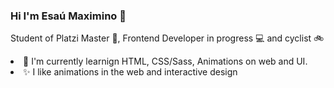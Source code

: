 ### Hi I'm Esaú Maximino 👋
Student of Platzi Master 💚, Frontend Developer in progress 💻 and cyclist  🚲
<li>🔭 I'm currently learnign HTML, CSS/Sass, Animations on web and UI. 
<li>✨ I like animations in the web and interactive design

<!--
**Max23Esau/Max23Esau** is a ✨ _special_ ✨ repository because its `README.md` (this file) appears on your GitHub profile.

Here are some ideas to get you started:

- 🔭 I’m currently working on ...
- 🌱 I’m currently learning ...
- 👯 I’m looking to collaborate on ...
- 🤔 I’m looking for help with ...
- 💬 Ask me about ...
- 📫 How to reach me: ...
- 😄 Pronouns: ...
- ⚡ Fun fact: ...
-->
<!--<img src="https://miro.medium.com/max/1200/1*mk1-6aYaf_Bes1E3Imhc0A.jpeg" alt="image" />-->
